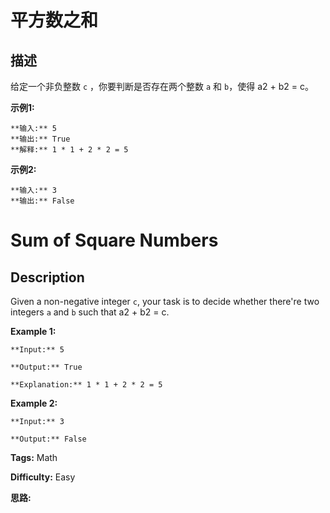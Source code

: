 # 平方数之和

## 描述

给定一个非负整数 `c` ，你要判断是否存在两个整数 `a` 和 `b`，使得 a2 \+ b2 = c。

**示例1:**

    
    
    **输入:** 5
    **输出:** True
    **解释:** 1 * 1 + 2 * 2 = 5
    



**示例2:**

    
    
    **输入:** 3
    **输出:** False
    



# Sum of Square Numbers

## Description



Given a non-negative integer `c`, your task is to decide whether there're two integers `a` and `b` such that a2 \+ b2 = c.

**Example 1:**

    
    
    **Input:** 5
    **Output:** True
    **Explanation:** 1 * 1 + 2 * 2 = 5
    



**Example 2:**

    
    
    **Input:** 3
    **Output:** False
    




**Tags:** Math

**Difficulty:** Easy

**思路:**
